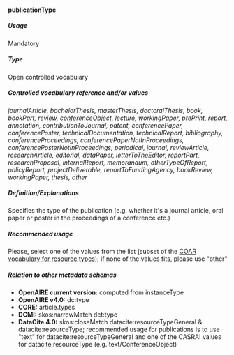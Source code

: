 #### publicationType

##### Usage

Mandatory

##### Type

Open controlled vocabulary

##### Controlled vocabulary reference and/or values

_journalArticle, bachelorThesis, masterThesis, doctoralThesis, book, bookPart, review, conferenceObject, lecture, workingPaper, prePrint, report, annotation, contributionToJournal, patent, conferencePaper, conferencePoster, technicalDocumentation, technicalReport, bibliography, conferenceProceedings, conferencePaperNotInProceedings, conferencePosterNotInProceedings, periodical, journal, reviewArticle, researchArticle, editorial, dataPaper, letterToTheEditor, reportPart, researchProposal, internalReport, memorandum, otherTypeOfReport, policyReport, projectDeliverable, reportToFundingAgency, bookReview, workingPaper, thesis, other_

##### Definition/Explanations

Specifies the type of the publication \(e.g. whether it's a journal article, oral paper or poster in the proceedings of a conference etc.\)

##### Recommended usage

Please, select one of the values from the list \(subset of the [COAR vocabulary for resource types](https://www.coar-repositories.org/activities/repository-interoperability/coar-vocabularies/deliverables/)\); if none of the values fits, please use "other"

##### Relation to other metadata schemas

* **OpenAIRE current version:** computed from instanceType 
* **OpenAIRE v4.0:** dc:type
* **CORE:** article.types
* **DCMI:** skos:narrowMatch dct:type
* **DataCite 4.0:** skos:closeMatch datacite:resourceTypeGeneral & datacite:resourceType; recommended usage for publications is to use "text" for datacite:resourceTypeGeneral and one of the CASRAI values for datacite:resourceType \(e.g. text/ConferenceObject\)



